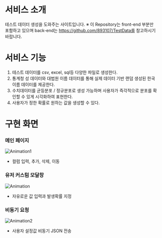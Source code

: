 # 서비스 소개
테스트 데이터 생성을 도와주는 사이트입니다.
※ 이 Repository는 front-end 부분만 포함하고 있으며 back-end는 https://github.com/893107/TestData를 참고하시기 바랍니다. 

# 서비스 기능
1. 테스트 데이터를 csv, excel, sql등 다양한 파일로 생성한다.
2. 통계청 성 데이터와 대법원 이름 데이터를 통해 실제 데이터 기반 랜덤 생성된 한국 이름 데이터를 제공한다.
3. 수치데이터를 균등분포 / 정규분포로 생성 가능하며 사용자가 즉각적으로 분포를 확인할 수 있게 시각화하여 표현한다.
4. 사용자가 정한 확률로 원하는 값을 생성할 수 있다.

# 구현 화면

### 메인 페이지    
![Animation1](https://user-images.githubusercontent.com/105038597/189892063-bff52afc-9edd-4946-b2b2-02deb3554efd.gif)
- 컬럼 입력, 추가, 삭제, 이동

### 유저 커스텀 모달창    
![Animation](https://user-images.githubusercontent.com/105038597/189890959-04dc2238-ed97-49bf-bcc9-844b5ce1b8e4.gif)
- 자유로운 값 입력과 발생확률 지정

### 비동기 요청
![Animation2](https://user-images.githubusercontent.com/105038597/189892002-bf8f34c8-169c-4c55-aa91-05e58f65807e.gif)
- 사용자 설정값 비동기 JSON 전송


